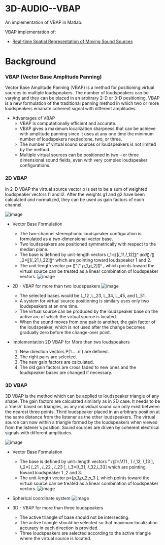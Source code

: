 # 3D-AUDIO--VBAP

An implementation of VBAP in Matlab.

VBAP implementation of:

* [Real-time Spatial Representation of Moving Sound Sources][research]

[research]: http://lib.tkk.fi/Diss/2001/isbn9512255324/article1.pdf

# Background

### VBAP (Vector Base Amplitude Panning)
Vector Base Amplitude Panning (VBAP) is a method for positioning virtual sources to multiple loudspeakers. The number of loudspeakers can be varying and they can be placed in an arbitrary 2-D or 3-D positioning. VBAP is a new formulation of the traditional panning method in which two or more loudspeakers emanate coherent signal with different amplitudes.

* Advantages of VBAP
  * VBAP is computationally efficient and accurate.
  * VBAP gives a maximum localization sharpness that can be achieve with amplitude panning since it uses at any one time the minimum number of loudspekers needed:one, two, or three.
  * The number of virtual sound sources or loudspeakers is not limited by the method.
  * Multiple virtual sources can be positioned in two – or three dimensional sound fields, even with very complex loudspeaker configurations.


### 2D VBAP
In 2-D VBAP the virtual source vector p is set to be a sum of weighted loudspeaker vectors l1 and l2.
After the weights g1 and g2 have been calculated and normalized, they can be used as gain factors of each channel.

![image](https://user-images.githubusercontent.com/86009768/137612970-bb925a34-1567-4b69-9a46-592ba8600b88.png)

* Vector Base Formulation
  * The two-channel stereophonic loudspeaker configuration is formulated as a two-dimensional vector base.
  * Two loudspeakers are positioned symmetrically with respect to the median plane.
  * The base is defined by unit-length vectors 𝑙_1=〖[𝑙_11,𝑙_12]〗^  𝑎𝑛𝑑〖 𝑙〗_2=〖[𝑙_21,𝑙_22]〗^ which are pointing toward loudspeaker 1 and 2.
  * The unit-length vector p= 〖"[" 𝑝_1,𝑝_2]〗^ , which points toward the virtual source can be treated as a linear combination of loudspeaker vectors.
  ![image](https://user-images.githubusercontent.com/86009768/137613277-687545f7-957d-4d64-8fc6-54ae46394fb6.png)

* 2D - VBAP for more than two loudspeakers
  ![image](https://user-images.githubusercontent.com/86009768/137613484-da645842-6a35-49fd-8ed6-f4f7f431739d.png)
  * The selected bases would be L_12 ,L_23, L_34, L_45, and L_51.
  * A system for virtual source positioning  is similary uses only two loudspeakers at an one time.
  * The virtual source can be produced by the loudspeaker base on the active arc of which the virtual source is located. 
  * When the sound moves from one pair to another, the gain factor of the loudspeaker, which is not used after the change becomes gradually zero before the change-over point.

* Implementation 2D VBAP for More than two loudspeakers
 
	 1. New direction vectors P(1.....n ) are defined. 
	 2. The right pairs are selected. 
	 3. The new gain factors are calculated. 
	 4. The old gain factors are cross faded to new ones and the loudspeaker bases are changed if necessary.

### 3D VBAP
3D VBAP is the method which can be applied to loudspeaker triangle of any shape. 
The gain factors are calculated similarly as in 2D case.
It needs to be a 'mesh' based on triangles, as any individual sound can only exist between the nearest three points. 
Third loudspeaker placed in an arbitrary position at the same distance from the listener as the other loudspeakers.
The virtual source can now within a triangle formed by the loudspeakers when viewed from the listener's position.
Sound sources are driven by coherent electrical signals with different amplitudes.

![image](https://user-images.githubusercontent.com/86009768/137615835-ba9c554b-95fd-46a8-86c8-efbd51e4ade0.png)

* Vector Base Formulation
  * The base is defined by unit−length vectors "  𝑙〗_1=[𝑙_(11 , ) 𝑙_12, 𝑙_13  ], 𝑙_2=[ 𝑙_21  , 𝑙_22  , 𝑙_23  ], 𝑙_3=[𝑙_31, 𝑙_32,𝑙_33]  which are pointing toward loudspeaker 1 ,2 and 3.
  * The unit-length vector p=[𝑝_1,𝑝_2,𝑝_3 ],  which points toward the virtual source can be treated as a linear combination of loudspeaker vectors.
    ![image](https://user-images.githubusercontent.com/86009768/137616615-7649c953-b2a9-4e6e-bf1d-e3e454b02f0a.png)	
 
 * Spherical coordinate system
    ![image](https://user-images.githubusercontent.com/86009768/137617364-c8d18dd8-2944-445d-bff4-f946060bc0d6.png)

* 3D - VBAP for more than three loudspeakers
  * The active triangle of base should not be intersecting.
  * The active triangle should be selected so that maximum localization accuracy in each direction is provided. 
  * Three loudspeakers are selected according to the active triangle where the virtual source is located.
